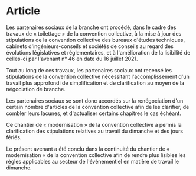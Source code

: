 # Article

Les partenaires sociaux de la branche ont procédé, dans le cadre des travaux de « toilettage » de la convention collective, à la mise à jour des stipulations de la convention collective des bureaux d'études techniques, cabinets d'ingénieurs-conseils et sociétés de conseils au regard des évolutions législatives et réglementaires, et à l'amélioration de la lisibilité de celles-ci par l'avenant n° 46 en date du 16 juillet 2021.

Tout au long de ces travaux, les partenaires sociaux ont recensé les stipulations de la convention collective nécessitant l'accomplissement d'un travail plus approfondi de simplification et de clarification au moyen de la négociation de branche.

Les partenaires sociaux se sont donc accordés sur la renégociation d'un certain nombre d'articles de la convention collective afin de les clarifier, de combler leurs lacunes, et d'actualiser certains chapitres le cas échéant.

Ce chantier de « modernisation » de la convention collective a permis la clarification des stipulations relatives au travail du dimanche et des jours fériés.

Le présent avenant a été conclu dans la continuité du chantier de « modernisation » de la convention collective afin de rendre plus lisibles les règles applicables au secteur de l'événementiel en matière de travail le dimanche.

